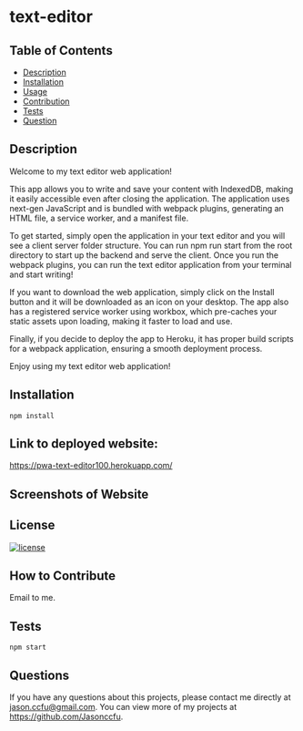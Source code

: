 # text-editor

## Table of Contents

- [Description](#description)
- [Installation](#installation)
- [Usage](#usage)
- [Contribution](#how)
- [Tests](#tests)
- [Question](#question)

## Description

Welcome to my text editor web application!

This app allows you to write and save your content with IndexedDB, making it easily accessible even after closing the application. The application uses next-gen JavaScript and is bundled with webpack plugins, generating an HTML file, a service worker, and a manifest file.

To get started, simply open the application in your text editor and you will see a client server folder structure. You can run npm run start from the root directory to start up the backend and serve the client. Once you run the webpack plugins, you can run the text editor application from your terminal and start writing!

If you want to download the web application, simply click on the Install button and it will be downloaded as an icon on your desktop. The app also has a registered service worker using workbox, which pre-caches your static assets upon loading, making it faster to load and use.

Finally, if you decide to deploy the app to Heroku, it has proper build scripts for a webpack application, ensuring a smooth deployment process.

Enjoy using my text editor web application!

## Installation

`npm install`

## Link to deployed website:

https://pwa-text-editor100.herokuapp.com/

## Screenshots of Website

## License

[![license](https://img.shields.io/badge/license-MIT-blue)](https://shields.io)

## How to Contribute

Email to me.

## Tests

`npm start`

## Questions

If you have any questions about this projects, please contact me directly at jason.ccfu@gmail.com. You can view more of my projects at https://github.com/Jasonccfu.

